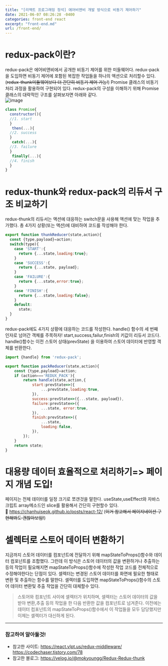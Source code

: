 ```yaml
---
title: "[리액트 프로그래밍 정석] 에어비앤비 개발 방식으로 비동기 제어하기"
date: 2021-06-07 08:26:28 -0400
categories: front-end react
excerpt: "front-end.md"
url: /front-end/
---
```

# redux-pack이란?
 redux-pack은 에어비앤비에서 공개한 비동기 제어를 위한 미들웨어다. redux-pack을 도입하면 비동기 제어에 포함된 복잡한 작업들을 하나의 액션으로 처리할수 있다. (~~redux-thunk미들웨어보다 더 간단히 비동기 제어 가능!~~)
Promise 클래스의 비동기 처리 과정을 활용하여 구현되어 있다. redux-pack의 구성을 이해하기 위해 Promise 클래스의 대략적인 구조를 살펴보자면 아래와 같다.     
![image](https://user-images.githubusercontent.com/68431716/120963621-dce8c500-c79c-11eb-87f6-be9d7a60aac6.png)



```javascript
class Promise{
  constructor(){
  //1. start
  }
   then(...){
  //2. success
  }
   catch(...){
  //3. failure
  }
   finally(...){
  //4. finish
  }
}
```

# redux-thunk와 redux-pack의 리듀서 구조 비교하기  
redux-thunk의 리듀서는 액션에 대응하는 switch문을 사용해 액션에 맞는 작업을 추가했다. 총 4가지 상황(또는 액션)에 대비하여 코드를 작성해야 한다.    
```javascript
export function thunkReducer(state,action){
  const {type,payload}=action;
  switch(type){
    case 'START':{
      return {...state,loading:true};
    }
    case 'SUCCESS':{
      return {...state, payload};
    }
    case 'FAILURE':{
      return {...state,error:true};
    }
    case 'FINISH':{
      return {...state,loading:false};
    }
    default:
      state;
  }
}
```    
redux-pack에도 4가지 상황에 대응하는 코드를 작성한다. handle() 함수의 세 번째 인자로 넘어간 객체를 주목하자! start,success,failur,finish의 키값이 리듀서 코드다. handle()함수는 이전 스토어 상태(prevState)
을 이용하여 스토어 데이터에 반영할 객체를 반환한다.      
```javascript
import {handle} from 'redux-pack';

export function packReducer(state,action){
    const {type,payload}=action;
    if (action==='REDUX_PACK'){
        return handle(state,action,{
            start:prevState=>({
                ...prevState,loading:true,
            }),
            success:prevState=>({...state, payload}),
            failure:prevState=>({
                ...state, error:true,
            }),
            finish:prevState=>({
                ...state,
                loading:false,
            }),
        });
    }
    return state;
}
```

# 대용량 데이터 효율적으로 처리하기=> 페이지 개념 도입!
페이지는 전체 데이터를 일정 크기로 쪼갠것을 말한다. useState,useEffect와 자바스크립트 array메소드인 slice를 활용해서 간단히 구현할수 있다.    
🐣 <https://chanhuiseok.github.io/posts/react-12/> (~~이거 참고해서 페이지네이션 구현해봐도 괜찮아보임!~~)


# 셀렉터로 스토어 데이터 변환하기
지금까지 스토어 데이터를 컴포넌트에 전달하기 위해 mapStateToProps()함수와 데이터 컴포넌트를 조합했다. 그런데 이 방식은 스토어 데이터의 값을 변환하거나 추출하는 등의 작업이 필요해지면 mapStateToProps()함수에
작성한 작업 코드를 전체적으로 수정해야한다는 단점이 있다. 셀렉터는 변경된 스토어 데이터를 화면에 필요한 형태로 변환 및 추출하는 함수를 말한다. 셀렉터를 도입하면 mapStateToProps()함수의 스토어 데이터 변환및
추출 작업을 간단히 대체할수 있다.     
> 스토어와 컴포넌트 사이에 셀렉터가 위치하며, 셀렉터는 스토어 데이터의 값을 받아 변환,추출 등의 작업을 한 다음 반환한 값을 컴포넌트로 넘겨준다. 이전에는 데이터 컴포넌트의 mapStateToProps()함수에서
> 이 작업들을 모두 담당했지만 이제는 셀렉터가 대신하게 된다. 



-------
### 참고하여 알아둘것!

* 참고한 사이트: <https://react.vlpt.us/redux-middleware/>     
                <https://codechaser.tistory.com/78>
* 참고한 블로그: <https://velog.io/@mokyoungg/Redux-Redux-thunk> 



[jekyll-docs]: https://jekyllrb.com/docs/home
[jekyll-gh]:   https://github.com/jekyll/jekyll
[jekyll-talk]: https://talk.jekyllrb.com/


